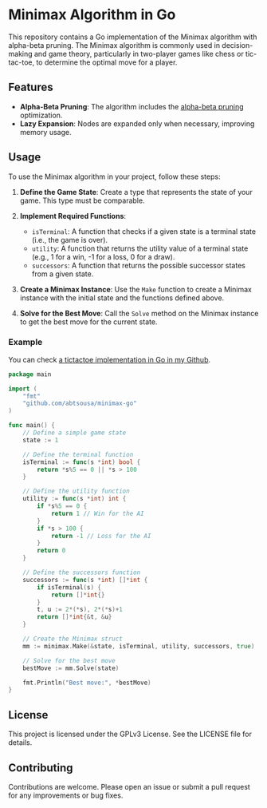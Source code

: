 
# Minimax Algorithm in Go

This repository contains a Go implementation of the Minimax algorithm with alpha-beta pruning. The Minimax algorithm is commonly used in decision-making and game theory, particularly in two-player games like chess or tic-tac-toe, to determine the optimal move for a player.

## Features

- **Alpha-Beta Pruning**: The algorithm includes the [alpha-beta pruning](https://en.wikipedia.org/wiki/Alpha%E2%80%93beta_pruning) optimization.
- **Lazy Expansion**: Nodes are expanded only when necessary, improving memory usage.

## Usage

To use the Minimax algorithm in your project, follow these steps:

1. **Define the Game State**: Create a type that represents the state of your game. This type must be comparable.

2. **Implement Required Functions**:
   - `isTerminal`: A function that checks if a given state is a terminal state (i.e., the game is over).
   - `utility`: A function that returns the utility value of a terminal state (e.g., 1 for a win, -1 for a loss, 0 for a draw).
   - `successors`: A function that returns the possible successor states from a given state.

3. **Create a Minimax Instance**: Use the `Make` function to create a Minimax instance with the initial state and the functions defined above.

4. **Solve for the Best Move**: Call the `Solve` method on the Minimax instance to get the best move for the current state.

### Example

You can check [a tictactoe implementation in Go in my Github](https://github.com/abtsousa/tictacgo).

```go
package main

import (
	"fmt"
	"github.com/abtsousa/minimax-go"
)

func main() {
	// Define a simple game state
	state := 1

	// Define the terminal function
	isTerminal := func(s *int) bool {
		return *s%5 == 0 || *s > 100
	}

	// Define the utility function
	utility := func(s *int) int {
		if *s%5 == 0 {
			return 1 // Win for the AI
		}
		if *s > 100 {
			return -1 // Loss for the AI
		}
		return 0
	}

	// Define the successors function
	successors := func(s *int) []*int {
		if isTerminal(s) {
			return []*int{}
		}
		t, u := 2*(*s), 2*(*s)+1
		return []*int{&t, &u}
	}

	// Create the Minimax struct
	mm := minimax.Make(&state, isTerminal, utility, successors, true)

	// Solve for the best move
	bestMove := mm.Solve(state)

	fmt.Println("Best move:", *bestMove)
}
```
## License

This project is licensed under the GPLv3 License. See the LICENSE file for details.

## Contributing

Contributions are welcome. Please open an issue or submit a pull request for any improvements or bug fixes.
